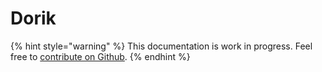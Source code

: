 # Dorik

{% hint style="warning" %}
This documentation is work in progress. Feel free to [contribute on Github](https://github.com/surjithctly/web3forms-docs).
{% endhint %}
